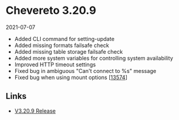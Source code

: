 # Chevereto 3.20.9

2021-07-07

- Added CLI command for setting-update
- Added missing formats failsafe check
- Added missing table storage failsafe check
- Added more system variables for controlling system availability
- Improved HTTP timeout settings
- Fixed bug in ambiguous "Can't connect to %s" message
- Fixed bug when using mount options [[13574](https://chevereto.com/community/threads/13574/)]

## Links

- [V3.20.9 Release](https://chevereto.com/community/threads/chevereto-v3-20-9.13581/)

